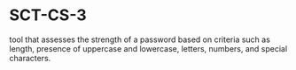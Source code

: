 # SCT-CS-3
tool that assesses the strength of a password based on criteria such as length, presence of uppercase and lowercase, letters, numbers, and special characters.
